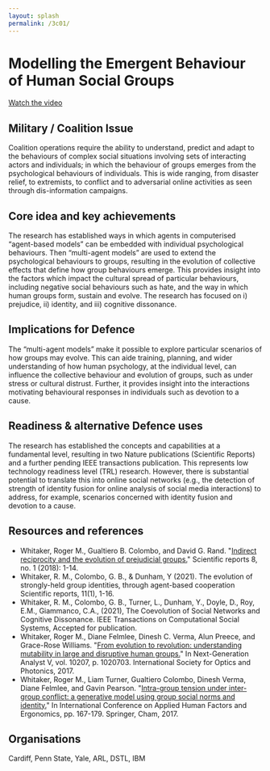 ```yaml
---
layout: splash
permalink: /3c01/
---
```


# Modelling the Emergent Behaviour of Human Social Groups 

[Watch the video](https://ibm.box.com/v/Showcase-3c01-video)

## Military / Coalition Issue
Coalition operations require the ability to understand, predict and adapt to the behaviours of complex social situations involving sets of interacting actors and individuals; in which the behaviour of groups emerges from the psychological behaviours of individuals. This is wide ranging, from disaster relief, to extremists, to conflict and to adversarial online activities as seen through dis-information campaigns.

## Core idea and key achievements
The research has established ways in which agents in computerised “agent-based models” can be embedded with individual psychological behaviours.  Then “multi-agent models” are used to extend the psychological behaviours to groups, resulting in the evolution of collective effects that define how group behaviours emerge. This provides insight into the factors which impact the cultural spread of particular behaviours, including negative social behaviours such as hate, and the way in which human groups form, sustain and evolve. The research has focused on i) prejudice, ii) identity, and iii) cognitive dissonance. 

## Implications for Defence
The “multi-agent models” make it possible to explore particular scenarios of how groups may evolve. This can aide training, planning, and wider understanding of how human psychology, at the individual level, can influence the collective behaviour and evolution of groups, such as under stress or cultural distrust.  Further, it provides insight into the interactions motivating behavioural responses in individuals such as devotion to a cause.   

## Readiness & alternative Defence uses
The research has established the concepts and capabilities at a fundamental level, resulting in two Nature publications (Scientific Reports) and a further pending IEEE transactions publication. This represents low technology readiness level (TRL) research. However, there is substantial potential to translate this into online social networks (e.g., the detection of strength of identity fusion for online analysis of social media interactions) to address, for example, scenarios concerned with identity fusion and devotion to a cause. 

<!-- ![image info](/dais/achievements/images/1a02_figure1.jpg) -->

## Resources and references
* Whitaker, Roger M., Gualtiero B. Colombo, and David G. Rand. "[Indirect reciprocity and the evolution of prejudicial groups.](/doc-2768/)" Scientific reports 8, no. 1 (2018): 1-14.
* Whitaker, R. M., Colombo, G. B., & Dunham, Y (2021). The evolution of strongly-held group identities, through agent-based cooperation Scientific reports, 11(1), 1-16.
* Whitaker, R. M.,  Colombo, G. B.,  Turner, L.,  Dunham, Y., Doyle, D., Roy, E.M.,  Giammanco, C.A.,  (2021), The Coevolution of Social Networks and Cognitive Dissonance. IEEE Transactions on Computational Social Systems, Accepted for publication.  
* Whitaker, Roger M., Diane Felmlee, Dinesh C. Verma, Alun Preece, and Grace-Rose Williams. "[From evolution to revolution: understanding mutability in large and disruptive human groups.](/doc-1021/)" In Next-Generation Analyst V, vol. 10207, p. 1020703. International Society for Optics and Photonics, 2017.
* Whitaker, Roger M., Liam Turner, Gualtiero Colombo, Dinesh Verma, Diane Felmlee, and Gavin Pearson. "[Intra-group tension under inter-group conflict: a generative model using group social norms and identity.](/doc-1286/)" In International Conference on Applied Human Factors and Ergonomics, pp. 167-179. Springer, Cham, 2017.


## Organisations
Cardiff, Penn State, Yale, ARL, DSTL, IBM  


